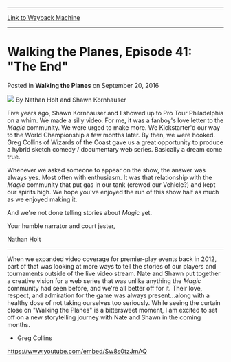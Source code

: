 
---
[Link to Wayback Machine](https://web.archive.org/web/20160923195127/http://magic.wizards.com/en/articles/archive/walking-planes/walking-planes-episode-41-end-2016-09-20)

[_metadata_:author]:- "Nathan Holt and Shawn Kornhauser"
[_metadata_:description]:- "Nate and Shawn rehash the World Magic Championship in the final episode of Walking the Planes"
[_metadata_:generator]:- "Drupal 7 (http://drupal.org)"
[_metadata_:node]:- "1064306"
[_metadata_:publish_date]:- "2016-09-20"
[_metadata_:source]:- "div-main-content"
[_metadata_:title]:- "Walking the Planes, Episode 41: `The End`"
[_metadata_:wayback_capture_timestamp]:- "2016-09-23 19:51:27"
[_metadata_:wayback_raw_url]:- "https://web.archive.org/web/20160923195127id_/http://magic.wizards.com/en/articles/archive/walking-planes/walking-planes-episode-41-end-2016-09-20"
[_metadata_:wayback_url]:- "http://magic.wizards.com/en/articles/archive/walking-planes/walking-planes-episode-41-end-2016-09-20"
---


Walking the Planes, Episode 41: "The End"
=========================================



 Posted in **Walking the Planes**
 on September 20, 2016 






![](https://media.magic.wizards.com/styles/auth_small/public/images/person/authorpic_nathanholtandshawnkornhauser_0.jpg)
By Nathan Holt and Shawn Kornhauser











Five years ago, Shawn Kornhauser and I showed up to Pro Tour Philadelphia on a whim. We made a silly video. For me, it was a fanboy's love letter to the *Magic* community. We were urged to make more. We Kickstarter'd our way to the World Championship a few months later. By then, we were hooked. Greg Collins of Wizards of the Coast gave us a great opportunity to produce a hybrid sketch comedy / documentary web series. Basically a dream come true.


Whenever we asked someone to appear on the show, the answer was always yes. Most often with enthusiasm. It was that relationship with the *Magic* community that put gas in our tank (crewed our Vehicle?) and kept our spirits high. We hope you've enjoyed the run of this show half as much as we enjoyed making it.


And we're not done telling stories about *Magic* yet.


Your humble narrator and court jester,


Nathan Holt




---

When we expanded video coverage for premier-play events back in 2012, part of that was looking at more ways to tell the stories of our players and tournaments outside of the live video stream. Nate and Shawn put together a creative vision for a web series that was unlike anything the *Magic* community had seen before, and we're all better off for it. Their love, respect, and admiration for the game was always present...along with a healthy dose of not taking ourselves too seriously. While seeing the curtain close on "Walking the Planes" is a bittersweet moment, I am excited to set off on a new storytelling journey with Nate and Shawn in the coming months.


- Greg Collins


<https://www.youtube.com/embed/Sw8s0tzJmAQ>







